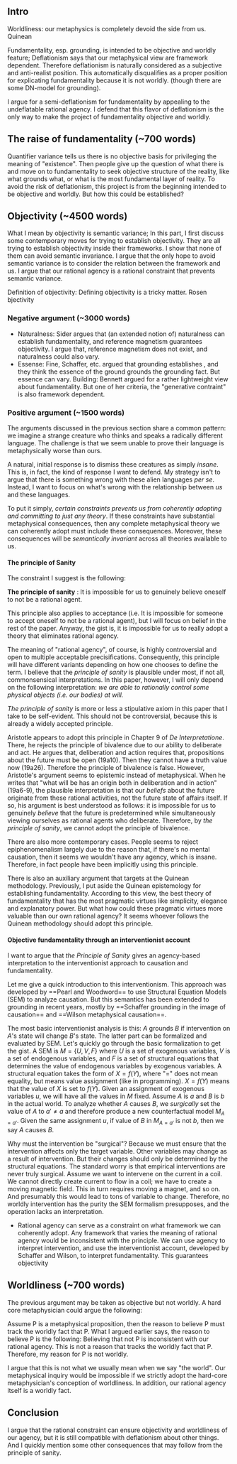 ## Intro



Worldliness: our metaphysics is completely devoid the side from us. Quinean


Fundamentality, esp. grounding, is intended to be objective and worldly feature; Deflationism says that our metaphysical view are framework dependent. Therefore deflationism is naturally considered as a subjective and anti-realist position. This automatically disqualifies as a proper position for explicating fundamentality because it is not worldly.  (though there are some DN-model for grounding).

I argue for a semi-deflationism for fundamentality by appealing to the undeflatable rational agency. I defend that this flavor of deflationism is the only way to make the project of fundamentality objective and worldly.

## The raise of fundamentality (~700 words)

Quantifier variance tells us there is no objective basis for privileging the meaning of "existence". Then people give up the question of what there is and move on to fundamentality to seek objective structure of the reality, like what grounds what, or what is the most fundamental layer of reality. To avoid the risk of deflationism, this project is from the beginning intended to be objective and worldly. But how this could be established?

## Objectivity (~4500 words)

What I mean by objectivity is semantic variance; In this part, I first discuss some contemporary moves for trying to establish objectivity. They are all trying to establish objectivity inside their frameworks. I show that none of them can avoid semantic invariance. I argue that the only hope to avoid semantic variance is to consider the relation between the framework and us. I argue that our rational agency is a rational constraint that prevents semantic variance.

Definition of objectivity: Defining objectivity is a tricky matter. Rosen bjectivity

### Negative argument (~3000 words)

- Naturalness: Sider argues that (an extended notion of) naturalness can establish fundamentality, and reference magnetism guarantees objectivity. I argue that, reference magnetism does not exist, and naturalness could also vary.
- Essense: Fine, Schaffer, etc. argued that grounding establishes , and they think the essence of the ground grounds the grounding fact. But essence can vary. Building: Bennett argued for a rather lightweight view about fundamentality. But one of her criteria, the "generative contraint" is also framework dependent.

### Positive argument (~1500 words)

The arguments discussed in the previous section share a common pattern: we imagine a strange creature who thinks and speaks a radically different language. The challenge is that we seem unable to prove their language is metaphysically worse than ours.

A natural, initial response is to dismiss these creatures as simply _insane_. This is, in fact, the kind of response I want to defend. My strategy isn't to argue that there is something wrong with these alien languages _per se_. Instead, I want to focus on what's wrong with the relationship between _us_ and these languages.

To put it simply, *certain constraints prevents us from coherently adopting and committing to just any theory*. If these constraints have substantial metaphysical consequences, then any complete metaphysical theory we can coherently adopt must include these consequences. Moreover, these consequences will be *semantically invariant* across all theories available to us.

#### The principle of Sanity

The constraint I suggest is the following:

**The principle of sanity**
: It is impossible for us to genuinely believe oneself to not be a rational agent.

This principle also applies to acceptance (i.e. It is impossible for someone to accept oneself to not be a rational agent), but I will focus on belief in the rest of the paper. Anyway, the gist is, it is impossible for us to really adopt a theory that eliminates rational agency.

The meaning of "rational agency", of course, is highly controversial and open to multiple acceptable precisifications. Consequently, this principle will have different variants depending on how one chooses to define the term. I believe that the *principle of sanity* is plausible under most, if not all, commonsensical interpretations. In this paper, however, I will only depend on the following interpretation: *we are able to rationally control some physical objects (i.e. our bodies) at will.* 

*The principle of sanity* is more or less a stipulative axiom in this paper that I take to be self-evident. This should not be controversial, because this is already a widely accepted principle. 

Aristotle appears to adopt this principle in Chapter 9 of *De Interpretatione*. There, he rejects the principle of bivalence due to our ability to deliberate and act. He argues that, deliberation and action requires that, propositions about the future must be open (19a10). Then they cannot have a truth value now (19a26). Therefore the principle of bivalence is false. However, Aristotle's argument seems to epistemic instead of metaphysical. When he writes that "what will be has an origin both in deliberation and in action" (19a6-9), the plausible interpretation is that our *beliefs* about the future originate from these rational activities, not the future state of affairs itself. If so, his argument is best understood as follows: it is impossible for us to genuinely *believe* that the future is predetermined while simultaneously viewing ourselves as rational agents who deliberate. Therefore, by *the principle of sanity*, we cannot adopt the principle of bivalence.

There are also more contemporary cases. People seems to reject epiphenomenalism largely due to the reason that, if there's no mental causation, then it seems we wouldn't have any agency, which is insane. Therefore, in fact people have been implicitly using this principle.

There is also an auxiliary argument that targets at the Quinean methodology. Previously, I put aside the Quinean epistemology for establishing fundamentality. According to this view, the best theory of fundamentality that has the most pragmatic virtues like simplicity, elegance and explanatory power. But what how could these pragmatic virtues more valuable than our own rational agency? It seems whoever follows the Quinean methodology should adopt this principle.

#### Objective fundamentality through an interventionist account

I want to argue that *the Principle of Sanity* gives an agency-based interpretation to the interventionist approach to causation and fundamentality.

Let me give a quick introduction to this interventionism. This approach was developed by ==Pearl and Woodword== to use Structural Equation Models (SEM) to analyze causation. But this semantics has been extended to grounding in recent years, mostly by ==Schaffer grounding in the image of causation== and ==Wilson metaphysical causation==.

The most basic interventionist analysis is this: $A$ grounds $B$ if intervention on $A$'s state will change $B$'s state. The latter part can be formalized and evaluated by SEM. Let's quickly go through the basic formalization to get the gist. A SEM is $M=\{U,V,F\}$ where $U$ is a set of exogenous variables, $V$ is a set of endogenous variables, and $F$ is a set of structural equations that determines the value of endogenous variables by exogenous variables. A structural equation takes the form of $X=f(Y)$, where "$=$" does not mean equality, but means value assignment (like in programming). $X=f(Y)$ means that the value of $X$ is set to $f(Y)$. Given an assignment of exogenous variables $u$, we will have all the values in $M$ fixed. Assume $A$ is $a$ and $B$ is $b$ in the actual world. To analyze whether $A$ causes $B$, we *surgically* set the value of $A$ to $a' \neq a$  and therefore produce a new counterfactual model $M_{A=a'}$. Given the same assignment $u$, if value of $B$ in $M_{A=a'}$ is not $b$, then we say $A$ causes $B$.

Why must the intervention be "surgical"? Because we must ensure that the intervention affects only the target variable. Other variables may change as a result of intervention. But their changes should only be determined by the structural equations. The standard worry is that empirical interventions are never truly surgical. Assume we want to intervene on the current in a coil. We cannot directly create current to flow in a coil; we have to create a moving magnetic field. This in turn requires moving a magnet, and so on. And presumably this would lead to tons of variable to change. Therefore, no worldly intervention has the purity the SEM formalism presupposes, and the operation lacks an interpretation.


- Rational agency can serve as a constraint on what framework we can coherently adopt. Any framework that varies the meaning of rational agency would be inconsistent with the principle. We can use agency to interpret intervention, and use the interventionist account, developed by Schaffer and Wilson, to interpret fundamentality. This guarantees objectivity

## Worldliness (~700 words)

The previous argument may be taken as objective but not worldly. A hard core metaphysician could argue the following:

Assume P is a metaphysical proposition, then the reason to believe P must track the worldly fact that P. What I argued earlier says, the reason to believe P is the following: Believing that not P is inconsistent with our rational agency. This is not a reason that tracks the worldly fact that P. Therefore, my reason for P is not worldly.

I argue that this is not what we usually mean when we say "the world". Our metaphysical inquiry would be impossible if we strictly adopt the hard-core metaphysician's conception of worldliness. In addition, our rational agency itself is a worldly fact.

## Conclusion

I argue that the rational constraint can ensure objectivity and worldliness of our agency, but it is still compatible with deflationism about other things. And I quickly mention some other consequences that may follow from the principle of sanity.